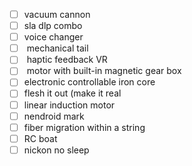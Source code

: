 - [ ] vacuum cannon
- [ ] ‌sla dlp combo
- [ ] ‌voice changer
- [ ] ‌ mechanical tail
- [ ] ‌ haptic feedback VR
- [ ] ‌ motor with built-in magnetic gear box
- [ ] ‌electronic controllable iron core
- [ ] ‌flesh it out (make it real
- [ ] ‌linear induction motor 
- [ ] ‌nendroid mark
- [ ] ‌fiber migration within a string
- [ ] ‌RC boat
- [ ] ‌nickon no sleep